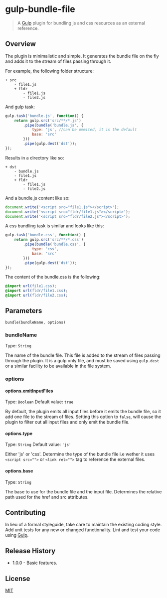 # gulp-bundle-file

> A [Gulp](http://gulpjs.com/) plugin for bundling js and css resources as an external reference.

## Overview

The plugin is minimalistic and simple. It generates the bundle file on the fly and adds it to the stream of files passing through it.

For example, the following folder structure:

```
+ src
    - file1.js
    + fldr
        - file1.js
        - file2.js
```

And gulp task: 

```js
gulp.task('bundle.js', function() {
    return gulp.src('src/**/*.js')
        .pipe(bundle('bundle.js', {
            type: 'js', //can be ommited, it is the default
            base: 'src'
        }))
        .pipe(gulp.dest('dst'));
});
```

Results in a directory like so:

```
+ dst
    - bundle.js
    - file1.js
    + fldr
        - file1.js
        - file2.js
```


And a bundle.js content like so:

```js
document.write('<script src="file1.js"></script>');
document.write('<script src="fldr/file1.js"></script>');
document.write('<script src="fldr/file2.js"></script>');
```

A css bundling task is similar and looks like this:

```js
gulp.task('bundle.css', function() {
    return gulp.src('src/**/*.css')
        .pipe(bundle('bundle.css', {
            type: 'css',
            base: 'src'
        }))
        .pipe(gulp.dest('dst'));
});
```

The content of the bundle.css is the following:

```css
@import url(file1.css);
@import url(fldr/file1.css);
@import url(fldr/file2.css);
```


## Parameters

`bundle(bundleName, options)`

### bundleName
Type: `String`

The name of the bundle file. 
This file is added to the stream of files passing through the plugin. It is a gulp only file, and must be saved using `gulp.dest` or a similar facility to be available in the file system. 

### options

#### options.emitInputFiles
Type: `Boolean`
Default value: `true`

By default, the plugin emits all input files before it emits the bundle file, so it add one file to the stream of files. Setting this option to `false`, will cause the plugin to filter out all input files and only emit the bundle file.

#### options.type
Type: `String`
Default value: `'js'`

Either 'js' or 'css'. Determine the type of the bundle file i.e wether it uses `<script src="">` or `<link rel="">` tag to reference the external files.

#### options.base
Type: `String`

The base to use for the bundle file and the input file. Determines the relative path used for the href and src attributes.



## Contributing
In lieu of a formal styleguide, take care to maintain the existing coding style. Add unit tests for any new or changed functionality. Lint and test your code using [Gulp](http://gulpjs.com/).

## Release History
 - 1.0.0 - Basic features.

## License
[MIT](https://github.com/welldone-software/gulp-bundle-file/blob/master/LICENSE)

